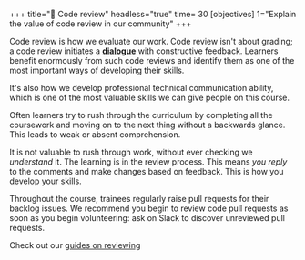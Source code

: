 +++
title="📝 Code review"
headless="true"
time= 30
[objectives]
    1="Explain the value of code review in our community"
+++

Code review is how we evaluate our work. Code review isn't about grading; a code review initiates a [**dialogue**](../../../how-our-curriculum-works/sprints/self-educate/prep/#dialogue) with constructive feedback. Learners benefit enormously from such code reviews and identify them as one of the most important ways of developing their skills.

It's also how we develop professional technical communication ability, which is one of the most valuable skills we can give people on this course.

Often learners try to rush through the curriculum by completing all the coursework and moving on to the next thing without a backwards glance. This leads to weak or absent comprehension.

It is not valuable to rush through work, without ever checking we _understand_ it. The learning is in the review process. This means _you reply_ to the comments and make changes based on feedback. This is how you develop your skills.

Throughout the course, trainees regularly raise pull requests for their backlog issues. We recommend you begin to review code pull requests as soon as you begin volunteering: ask on Slack to discover unreviewed pull requests.

Check out our [guides on reviewing](../../../guides/reviewing/)
